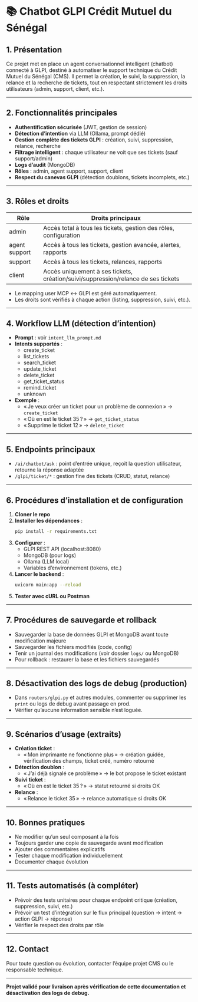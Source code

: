 # 📚 Chatbot GLPI Crédit Mutuel du Sénégal

## 1. Présentation
Ce projet met en place un agent conversationnel intelligent (chatbot) connecté à GLPI, destiné à automatiser le support technique du Crédit Mutuel du Sénégal (CMS). Il permet la création, le suivi, la suppression, la relance et la recherche de tickets, tout en respectant strictement les droits utilisateurs (admin, support, client, etc.).

---

## 2. Fonctionnalités principales
- **Authentification sécurisée** (JWT, gestion de session)
- **Détection d’intention** via LLM (Ollama, prompt dédié)
- **Gestion complète des tickets GLPI** : création, suivi, suppression, relance, recherche
- **Filtrage intelligent** : chaque utilisateur ne voit que ses tickets (sauf support/admin)
- **Logs d’audit** (MongoDB)
- **Rôles** : admin, agent support, support, client
- **Respect du canevas GLPI** (détection doublons, tickets incomplets, etc.)

---

## 3. Rôles et droits
| Rôle           | Droits principaux                                                                 |
|----------------|----------------------------------------------------------------------------------|
| admin          | Accès total à tous les tickets, gestion des rôles, configuration                  |
| agent support  | Accès à tous les tickets, gestion avancée, alertes, rapports                     |
| support        | Accès à tous les tickets, relances, rapports                                     |
| client         | Accès uniquement à ses tickets, création/suivi/suppression/relance de ses tickets|

- Le mapping user MCP ↔ GLPI est géré automatiquement.
- Les droits sont vérifiés à chaque action (listing, suppression, suivi, etc.).

---

## 4. Workflow LLM (détection d’intention)
- **Prompt** : voir `intent_llm_prompt.md`
- **Intents supportés** :
    - create_ticket
    - list_tickets
    - search_ticket
    - update_ticket
    - delete_ticket
    - get_ticket_status
    - remind_ticket
    - unknown
- **Exemple** :
    - « Je veux créer un ticket pour un problème de connexion » → `create_ticket`
    - « Où en est le ticket 35 ? » → `get_ticket_status`
    - « Supprime le ticket 12 » → `delete_ticket`

---

## 5. Endpoints principaux
- `/ai/chatbot/ask` : point d’entrée unique, reçoit la question utilisateur, retourne la réponse adaptée
- `/glpi/ticket/*` : gestion fine des tickets (CRUD, statut, relance)

---

## 6. Procédures d’installation et de configuration
1. **Cloner le repo**
2. **Installer les dépendances** :
   ```bash
   pip install -r requirements.txt
   ```
3. **Configurer** :
   - GLPI REST API (localhost:8080)
   - MongoDB (pour logs)
   - Ollama (LLM local)
   - Variables d’environnement (tokens, etc.)
4. **Lancer le backend** :
   ```bash
   uvicorn main:app --reload
   ```
5. **Tester avec cURL ou Postman**

---

## 7. Procédures de sauvegarde et rollback
- Sauvegarder la base de données GLPI et MongoDB avant toute modification majeure
- Sauvegarder les fichiers modifiés (code, config)
- Tenir un journal des modifications (voir dossier `logs/` ou MongoDB)
- Pour rollback : restaurer la base et les fichiers sauvegardés

---

## 8. Désactivation des logs de debug (production)
- Dans `routers/glpi.py` et autres modules, commenter ou supprimer les `print` ou logs de debug avant passage en prod.
- Vérifier qu’aucune information sensible n’est loguée.

---

## 9. Scénarios d’usage (extraits)
- **Création ticket** :
    - « Mon imprimante ne fonctionne plus » → création guidée, vérification des champs, ticket créé, numéro retourné
- **Détection doublon** :
    - « J’ai déjà signalé ce problème » → le bot propose le ticket existant
- **Suivi ticket** :
    - « Où en est le ticket 35 ? » → statut retourné si droits OK
- **Relance** :
    - « Relance le ticket 35 » → relance automatique si droits OK

---

## 10. Bonnes pratiques
- Ne modifier qu’un seul composant à la fois
- Toujours garder une copie de sauvegarde avant modification
- Ajouter des commentaires explicatifs
- Tester chaque modification individuellement
- Documenter chaque évolution

---

## 11. Tests automatisés (à compléter)
- Prévoir des tests unitaires pour chaque endpoint critique (création, suppression, suivi, etc.)
- Prévoir un test d’intégration sur le flux principal (question → intent → action GLPI → réponse)
- Vérifier le respect des droits par rôle

---

## 12. Contact
Pour toute question ou évolution, contacter l’équipe projet CMS ou le responsable technique.

---

**Projet validé pour livraison après vérification de cette documentation et désactivation des logs de debug.**
